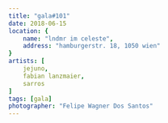 ```yaml
---
title: "gala#101"
date: 2018-06-15
location: {
    name: "lndmr im celeste",
    address: "hamburgerstr. 18, 1050 wien"
}
artists: [
    jejuno,
    fabian lanzmaier,
    sarros
]
tags: [gala]
photographer: "Felipe Wagner Dos Santos"
---
```

